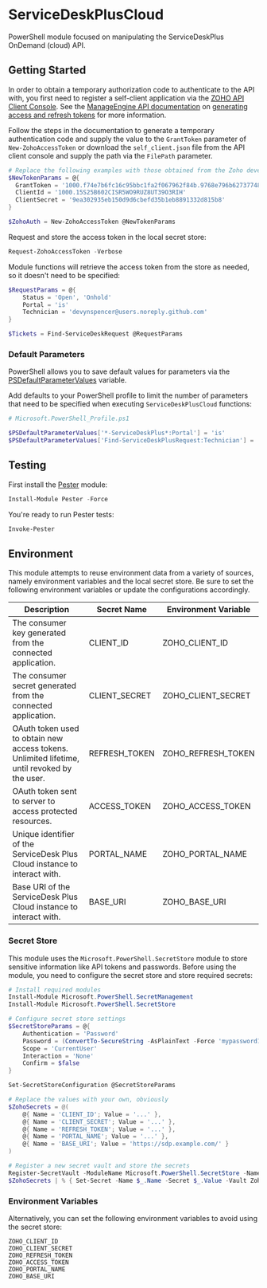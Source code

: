 # ServiceDeskPlusCloud

PowerShell module focused on manipulating the ServiceDeskPlus OnDemand (cloud) API.

## Getting Started

In order to obtain a temporary authorization code to authenticate to the API with, you first need to register a self-client application via the [ZOHO API Client Console](https://api-console.zoho.com/). See the [ManageEngine API documentation](https://www.manageengine.com/products/service-desk/sdpod-v3-api/SDPOD-V3-API.html#authorization-request) on [generating access and refresh tokens](https://www.manageengine.com/products/service-desk/sdpod-v3-api/getting-started/oauth-2.0.html#generate-access-token-and-refresh-token) for more information.

Follow the steps in the documentation to generate a temporary authentication code and supply the value to the `GrantToken` parameter of `New-ZohoAccessToken` or download the `self_client.json` file from the API client console and supply the path via the `FilePath` parameter.

```powershell
# Replace the following examples with those obtained from the Zoho developer portal, obviously
$NewTokenParams = @{
  GrantToken = '1000.f74e7b6fc16c95bbc1fa2f067962f84b.9768e796b6273774817032613ba6892a'
  ClientId = '1000.15S25B602CISR5WO9RUZ8UT39O3RIH'
  ClientSecret = '9ea302935eb150d9d6cbefd35b1eb8891332d815b8'
}

$ZohoAuth = New-ZohoAccessToken @NewTokenParams
```

Request and store the access token in the local secret store:

```powershell
Request-ZohoAccessToken -Verbose
```

Module functions will retrieve the access token from the store as needed, so it doesn't need to be specified:

```powershell
$RequestParams = @{
    Status = 'Open', 'Onhold'
    Portal = 'is'
    Technician = 'devynspencer@users.noreply.github.com'
}

$Tickets = Find-ServiceDeskRequest @RequestParams
```

### Default Parameters

PowerShell allows you to save default values for parameters via the [PSDefaultParameterValues](https://docs.microsoft.com/en-us/powershell/module/microsoft.powershell.core/about/about_parameters_default_values) variable.

Add defaults to your PowerShell profile to limit the number of parameters that need to be specified when executing `ServiceDeskPlusCloud` functions:

```powershell
# Microsoft.PowerShell_Profile.ps1

$PSDefaultParameterValues['*-ServiceDeskPlus*:Portal'] = 'is'
$PSDefaultParameterValues['Find-ServiceDeskPlusRequest:Technician'] = 'devynspencer@users.noreply.github.com'
```

## Testing
First install the [Pester](https://github.com/pester/Pester) module:

```powershell
Install-Module Pester -Force
```

You're ready to run Pester tests:

```powershell
Invoke-Pester
```

## Environment

This module attempts to reuse environment data from a variety of sources, namely environment variables and the local secret store. Be sure to set the following environment variables or update the configurations accordingly.

| Description                                                                                  | Secret Name   | Environment Variable |
| -------------------------------------------------------------------------------------------- | ------------- | -------------------- |
| The consumer key generated from the connected application.                                   | CLIENT_ID     | ZOHO_CLIENT_ID       |
| The consumer secret generated from the connected application.                                | CLIENT_SECRET | ZOHO_CLIENT_SECRET   |
| OAuth token used to obtain new access tokens. Unlimited lifetime, until revoked by the user. | REFRESH_TOKEN | ZOHO_REFRESH_TOKEN   |
| OAuth token sent to server to access protected resources.                                    | ACCESS_TOKEN  | ZOHO_ACCESS_TOKEN    |
| Unique identifier of the ServiceDesk Plus Cloud instance to interact with.                   | PORTAL_NAME   | ZOHO_PORTAL_NAME     |
| Base URI of the ServiceDesk Plus Cloud instance to interact with.                            | BASE_URI      | ZOHO_BASE_URI        |

### Secret Store

This module uses the `Microsoft.PowerShell.SecretStore` module to store sensitive information like API tokens and passwords. Before using the module, you need to configure the secret store and store required secrets:

```powershell
# Install required modules
Install-Module Microsoft.PowerShell.SecretManagement
Install-Module Microsoft.PowerShell.SecretStore

# Configure secret store settings
$SecretStoreParams = @{
    Authentication = 'Password'
    Password = (ConvertTo-SecureString -AsPlainText -Force 'mypassword12345')
    Scope = 'CurrentUser'
    Interaction = 'None'
    Confirm = $false
}

Set-SecretStoreConfiguration @SecretStoreParams

# Replace the values with your own, obviously
$ZohoSecrets = @(
    @{ Name = 'CLIENT_ID'; Value = '...' },
    @{ Name = 'CLIENT_SECRET'; Value = '...' },
    @{ Name = 'REFRESH_TOKEN'; Value = '...' },
    @{ Name = 'PORTAL_NAME'; Value = '...' },
    @{ Name = 'BASE_URI'; Value = 'https://sdp.example.com/' }
)

# Register a new secret vault and store the secrets
Register-SecretVault -ModuleName Microsoft.PowerShell.SecretStore -Name Zoho
$ZohoSecrets | % { Set-Secret -Name $_.Name -Secret $_.Value -Vault Zoho }
```

### Environment Variables

Alternatively, you can set the following environment variables to avoid using the secret store:

```
ZOHO_CLIENT_ID
ZOHO_CLIENT_SECRET
ZOHO_REFRESH_TOKEN
ZOHO_ACCESS_TOKEN
ZOHO_PORTAL_NAME
ZOHO_BASE_URI
```
